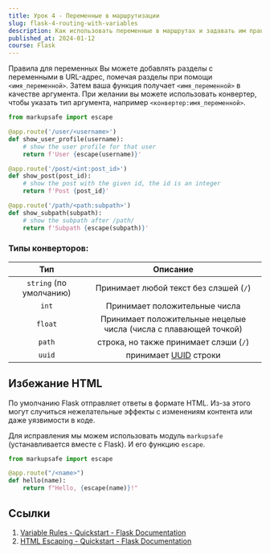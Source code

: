 ```yaml
---
title: Урок 4 - Переменные в маршрутизации
slug: flask-4-routing-with-variables
description: Как использовать переменные в маршрутах и задавать им правила
published_at: 2024-01-12
course: Flask
---
```

Правила для переменных Вы можете добавлять разделы с переменными в URL-адрес,
помечая разделы при помощи `<имя_переменной>`. Затем ваша функция получает
`<имя_переменной>` в качестве аргумента. При желании вы можете использовать
конвертер, чтобы указать тип аргумента, например `<конвертер:имя_переменной>`.

```py
from markupsafe import escape

@app.route('/user/<username>')
def show_user_profile(username):
    # show the user profile for that user
    return f'User {escape(username)}'

@app.route('/post/<int:post_id>')
def show_post(post_id):
    # show the post with the given id, the id is an integer
    return f'Post {post_id}'

@app.route('/path/<path:subpath>')
def show_subpath(subpath):
    # show the subpath after /path/
    return f'Subpath {escape(subpath)}'
```

### Типы конверторов:

|           Тип           |                             Описание                             |
| :---------------------: | :--------------------------------------------------------------: |
| `string` (по умолчанию) |              Принимает любой текст без слэшей (`/`)              |
|          `int`          |                  Принимает положительные числа                   |
|         `float`         | Принимает положительные нецелые числа (числа с плавающей точкой) |
|         `path`          |              строка, но также принимает слэши (`/`)              |
|         `uuid`          |   принимает [UUID](https://ru.wikipedia.org/wiki/UUID) строки    |

## Избежание HTML

По умолчанию Flask отправляет ответы в формате HTML. Из-за этого могут случиться
нежелательные эффекты с изменениям контента или даже уязвимости в коде.

Для исправления мы можем использовать модуль `markupsafe` (устанавливается
вместе с Flask). И его функцию `escape`.

```py
from markupsafe import escape

@app.route("/<name>")
def hello(name):
    return f"Hello, {escape(name)}!"
```

## Ссылки

1. [Variable Rules - Quickstart - Flask Documentation](https://flask.palletsprojects.com/en/3.0.x/quickstart/#variable-rules)
2. [HTML Escaping - Quickstart - Flask Documentation](https://flask.palletsprojects.com/en/3.0.x/quickstart/#html-escaping)
